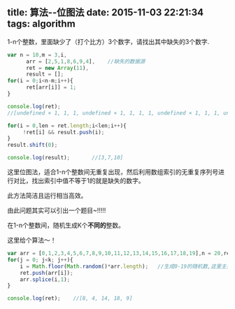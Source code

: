 title: 算法--位图法
date: 2015-11-03 22:21:34
tags: algorithm
---

1-n个整数，里面缺少了（打个比方）3个数字，请找出其中缺失的3个数字.

```javascript
var n = 10,m = 3,i,
      arr = [2,5,1,8,6,9,4],    //缺失的数据源
      ret = new Array(11),
      result = [];
for(i = 0;i<n-m;i++){
      ret[arr[i]] = 1;
}

console.log(ret);        
//[undefined × 1, 1, 1, undefined × 1, 1, 1, 1, undefined × 1, 1, 1, undefined × 1] 

for(i = 0,len = ret.length;i<len;i++){
     !ret[i] && result.push(i);
}
result.shift(0);

console.log(result);       //[3,7,10]
```

<!--more-->

这里位图法，适合1-n个整数间无重复出现，然后利用数组索引的无重复序列号进行对比，找出索引中值不等于1的就是缺失的数字。

此方法简洁且运行相当高效。


由此问题其实可以引出一个题目~!!!!!

在1-n个整数间，随机生成K个**不同的**整数。

这里给个算法～！
```javascript
var arr = [0,1,2,3,4,5,6,7,8,9,10,11,12,13,14,15,16,17,18,19],n = 20,ret = [],k =5,j,i;
for(j = 0; j<k; j++){
    i = Math.floor(Math.random()*arr.length);   //生成0-19的随机数,这里主要用来对应数组索引
    ret.push(arr[i]);
    arr.splice(i,1);
}

console.log(ret);    //[8, 4, 14, 18, 9]
```
